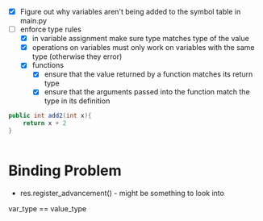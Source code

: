 - [x] Figure out why variables aren't being added to the symbol table in main.py 
- [ ] enforce type rules
	- [x] in variable assignment make sure type matches type of the value
	- [x] operations on variables must only work on variables with the same type (otherwise they error)
	- [x] functions 
		- [x] ensure that the value returned by a function matches its return type 
		- [x] ensure that the arguments passed into the function match the type in its definition

```c#
public int add2(int x){
	return x + 2
}
	
```


# Binding Problem
- res.register_advancement()  - might be something to look into 


var_type == value_type 